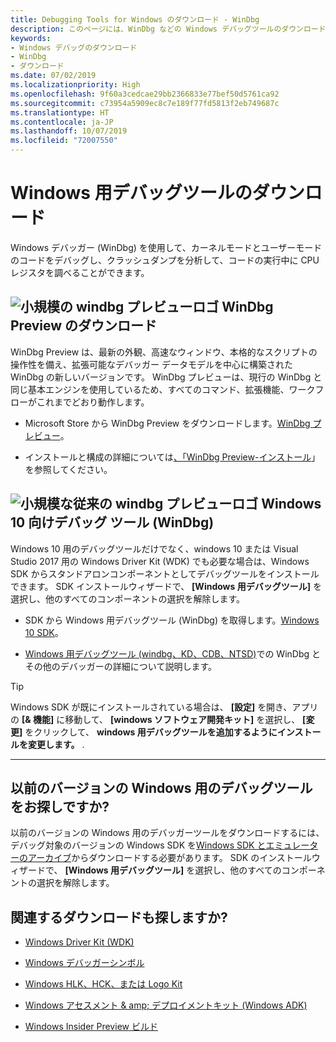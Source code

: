 ```yaml
---
title: Debugging Tools for Windows のダウンロード - WinDbg
description: このページには、WinDbg などの Windows デバッグツールのダウンロードが用意されています。
keywords:
- Windows デバッグのダウンロード
- WinDbg
- ダウンロード
ms.date: 07/02/2019
ms.localizationpriority: High
ms.openlocfilehash: 9f60a3cedcae29bb2366833e77bef50d5761ca92
ms.sourcegitcommit: c73954a5909ec8c7e189f77fd5813f2eb749687c
ms.translationtype: HT
ms.contentlocale: ja-JP
ms.lasthandoff: 10/07/2019
ms.locfileid: "72007550"
---
```

# <a name="download-debugging-tools-for-windows"></a>Windows 用デバッグツールのダウンロード

Windows デバッガー (WinDbg) を使用して、カーネルモードとユーザーモードのコードをデバッグし、クラッシュダンプを分析して、コードの実行中に CPU レジスタを調べることができます。

## <a name="small-windbg-preview-logoimageswindbgx-preview-logopng-download-windbg-preview"></a>![小規模の windbg プレビューロゴ](images/windbgx-preview-logo.png) WinDbg Preview のダウンロード

WinDbg Preview は、最新の外観、高速なウィンドウ、本格的なスクリプトの操作性を備え、拡張可能なデバッガー データモデルを中心に構築された WinDbg の新しいバージョンです。 WinDbg プレビューは、現行の WinDbg と同じ基本エンジンを使用しているため、すべてのコマンド、拡張機能、ワークフローがこれまでどおり動作します。

 - Microsoft Store から WinDbg Preview をダウンロードします。[WinDbg プレビュー](https://www.microsoft.com/store/p/windbg/9pgjgd53tn86)。

 - インストールと構成の詳細については[、「WinDbg Preview-インストール](https://docs.microsoft.com/windows-hardware/drivers/debugger/windbg-install-preview)」を参照してください。

## <a name="small-classic-windbg-preview-logoimageswindbg-classic-logopng-debugging-tools-for-windows-10-windbg"></a>![小規模な従来の windbg プレビューロゴ](images/windbg-classic-logo.png) Windows 10 向けデバッグ ツール (WinDbg)

Windows 10 用のデバッグツールだけでなく、windows 10 または Visual Studio 2017 用の Windows Driver Kit (WDK) でも必要な場合は、Windows SDK からスタンドアロンコンポーネントとしてデバッグツールをインストールできます。 SDK インストールウィザードで、 **[Windows 用デバッグツール]** を選択し、他のすべてのコンポーネントの選択を解除します。

 - SDK から Windows 用デバッグツール (WinDbg) を取得します。[Windows 10 SDK](https://developer.microsoft.com/windows/downloads/windows-10-sdk)。

 - [Windows 用デバッグツール (windbg、KD、CDB、NTSD)](https://docs.microsoft.com/windows-hardware/drivers/debugger/)での WinDbg とその他のデバッガーの詳細について説明します。

> [!TIP]
> Windows SDK が既にインストールされている場合は、 **[設定]** を開き、アプリ の **[& 機能]** に移動して、 **[windows ソフトウェア開発キット]** を選択し、 **[変更]** をクリックして、 **windows 用デバッグツールを追加するようにインストールを変更します。** .

-------------------

## <a name="looking-for-the-debugging-tools-for-earlier-version-of-windows"></a>以前のバージョンの Windows 用のデバッグツールをお探しですか?

以前のバージョンの Windows 用のデバッガーツールをダウンロードするには、デバッグ対象のバージョンの Windows SDK を[Windows SDK とエミュレーターのアーカイブ](https://developer.microsoft.com/windows/downloads/sdk-archive)からダウンロードする必要があります。 SDK のインストールウィザードで、 **[Windows 用デバッグツール]** を選択し、他のすべてのコンポーネントの選択を解除します。

## <a name="looking-for-related-downloads"></a>関連するダウンロードも探しますか?

 - [Windows Driver Kit (WDK)](https://docs.microsoft.com/windows-hardware/drivers/download-the-wdk)

 - [Windows デバッガーシンボル](debugger-download-symbols.md)  

 - [Windows HLK、HCK、または Logo Kit](https://docs.microsoft.com/windows-hardware/test/hlk/windows-hardware-lab-kit)

 - [Windows アセスメント & amp; デプロイメントキット (Windows ADK)](https://docs.microsoft.com/windows-hardware/get-started/adk-install)

 - [Windows Insider Preview ビルド](https://insider.windows.com/)
